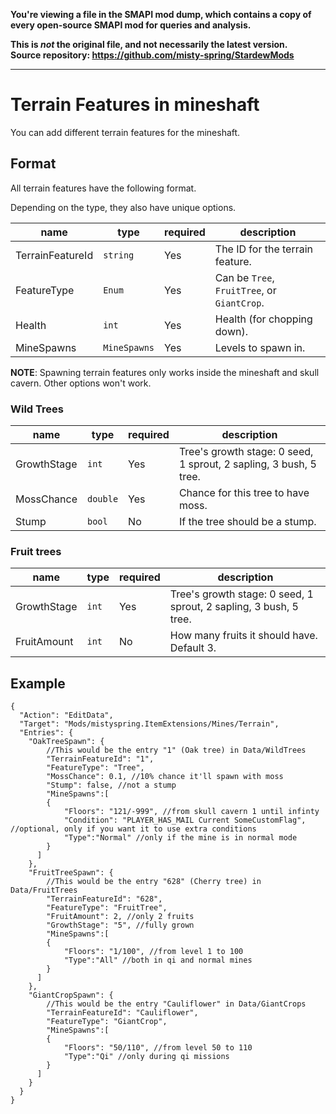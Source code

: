 **You're viewing a file in the SMAPI mod dump, which contains a copy of every open-source SMAPI mod
for queries and analysis.**

**This is _not_ the original file, and not necessarily the latest version.**  
**Source repository: https://github.com/misty-spring/StardewMods**

----

# Terrain Features in mineshaft
You can add different terrain features for the mineshaft.

## Format

All terrain features have the following format.

Depending on the type, they also have unique options.


| name | type | required | description |
|------|------|----------|-------------|
| TerrainFeatureId | `string` | Yes | The ID for the terrain feature.|
| FeatureType | `Enum` | Yes | Can be `Tree`, `FruitTree`, or `GiantCrop`. |
| Health | `int` | Yes | Health (for chopping down).|
| MineSpawns | `MineSpawns`| Yes | Levels to spawn in. |

**NOTE**: Spawning terrain features only works inside the mineshaft and skull cavern. Other options won't work.

### Wild Trees
| name | type | required | description |
|------|------|----------|-------------|
| GrowthStage | `int` | Yes | Tree's growth stage: 0 seed, 1 sprout, 2 sapling, 3 bush, 5 tree. |
| MossChance | `double` | Yes | Chance for this tree to have moss.
| Stump | `bool` | No | If the tree should be a stump.

### Fruit trees
| name | type | required | description |
|------|------|----------|-------------|
| GrowthStage | `int` | Yes | Tree's growth stage: 0 seed, 1 sprout, 2 sapling, 3 bush, 5 tree. |
| FruitAmount | `int` | No | How many fruits it should have. Default 3.


## Example

```jsonc
{
  "Action": "EditData",
  "Target": "Mods/mistyspring.ItemExtensions/Mines/Terrain",
  "Entries": {
    "OakTreeSpawn": {
        //This would be the entry "1" (Oak tree) in Data/WildTrees
        "TerrainFeatureId": "1",
        "FeatureType": "Tree",
        "MossChance": 0.1, //10% chance it'll spawn with moss
        "Stump": false, //not a stump
        "MineSpawns":[
        {
            "Floors": "121/-999", //from skull cavern 1 until infinty
            "Condition": "PLAYER_HAS_MAIL Current SomeCustomFlag", //optional, only if you want it to use extra conditions
            "Type":"Normal" //only if the mine is in normal mode
        }
      ]
    },
    "FruitTreeSpawn": {
        //This would be the entry "628" (Cherry tree) in Data/FruitTrees
        "TerrainFeatureId": "628",
        "FeatureType": "FruitTree",
        "FruitAmount": 2, //only 2 fruits
        "GrowthStage": "5", //fully grown
        "MineSpawns":[
        {
            "Floors": "1/100", //from level 1 to 100
            "Type":"All" //both in qi and normal mines
        }
      ]
    },
    "GiantCropSpawn": {
        //This would be the entry "Cauliflower" in Data/GiantCrops
        "TerrainFeatureId": "Cauliflower",
        "FeatureType": "GiantCrop",
        "MineSpawns":[
        {
            "Floors": "50/110", //from level 50 to 110
            "Type":"Qi" //only during qi missions
        }
      ]
    }
  }
}
```